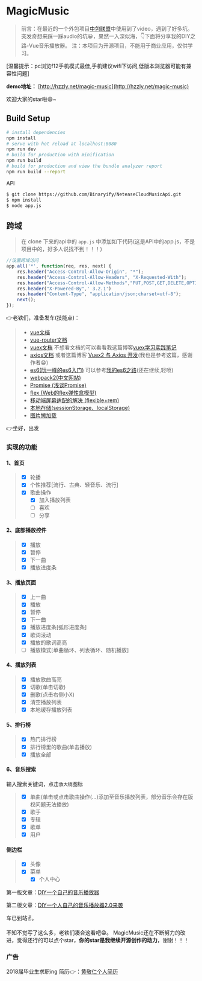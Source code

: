 # MagicMusic

>前言：在最近的一个外包项目[中包联盟](http://www.zblmchina.com/#/post)中使用到了video，遇到了好多坑。突发奇想来踩一踩audio的坑😀，果然一入深似海，👇下面将分享我的DIY之路-Vue音乐播放器。
>注：本项目为开源项目，不能用于商业应用，仅供学习。

[温馨提示：pc浏览f12手机模式最佳,手机建议wifi下访问,低版本浏览器可能有兼容性问题]

**demo地址：** [http://hzzly.net/magic-music](http://hzzly.net/magic-music)

欢迎大家的star啦😄~

## Build Setup

``` bash
# install dependencies
npm install
# serve with hot reload at localhost:8080
npm run dev
# build for production with minification
npm run build
# build for production and view the bundle analyzer report
npm run build --report
```

API
``` bash
$ git clone https://github.com/Binaryify/NeteaseCloudMusicApi.git
$ npm install
$ node app.js
```
## 跨域
> 在 clone 下来的api中的 `app.js` 中添加如下代码(这是API中的app.js，不是项目中的，好多人说找不到！！！)

```javascript
//设置跨域访问  
app.all('*', function(req, res, next) {  
    res.header("Access-Control-Allow-Origin", "*");  
    res.header("Access-Control-Allow-Headers", "X-Requested-With");  
    res.header("Access-Control-Allow-Methods","PUT,POST,GET,DELETE,OPTIONS");  
    res.header("X-Powered-By",' 3.2.1')  
    res.header("Content-Type", "application/json;charset=utf-8");  
    next();  
});  
```

👉老铁们，准备发车(技能点)：
> * [vue文档](https://cn.vuejs.org/)
> * [vue-router文档](https://router.vuejs.org/zh-cn/)
> * [vuex文档](https://vuex.vuejs.org/zh-cn/) 不想看文档的可以看看我这篇博客[vuex学习实践笔记](https://hzzly.github.io/2017/04/04/vuex%E5%AD%A6%E4%B9%A0%E5%AE%9E%E8%B7%B5%E7%AC%94%E8%AE%B0/)
> * [axios文档](https://www.npmjs.com/package/axios) 或者这篇博客 [Vuex2 与 Axios 开发](https://blog.ygxdxx.com/2017/02/01/Vuex2&Axios-Develop/)(我也是参考这篇，感谢作者😁)
> * [es6(阮一峰的es6入门)](http://es6.ruanyifeng.com/) 可以参考[我的es6之路](http://hjingren.cn/tag/#es6)(还在继续,轻喷)
> * [webpack2(中文网站)](https://doc.webpack-china.org/)
> * [Promise (浅谈Promise)](https://hzzly.github.io/2017/03/25/%E6%B5%85%E8%B0%88Promise/)
> * [flex (Web的flex弹性盒模型)](https://hzzly.github.io/2017/03/03/Web%E7%9A%84Flex%E5%BC%B9%E6%80%A7%E7%9B%92%E6%A8%A1%E5%9E%8B/)
> * [移动端屏幕适配的解决 (flexible+rem)](https://hzzly.github.io/2017/03/15/%E7%A7%BB%E5%8A%A8%E7%AB%AF%E5%B1%8F%E5%B9%95%E9%80%82%E9%85%8D%E7%9A%84%E8%A7%A3%E5%86%B3/)
> * [本地存储(sessionStorage、localStorage)](https://hzzly.github.io/2017/04/26/%E6%9C%AC%E5%9C%B0%E5%AD%98%E5%82%A8sessionStorage%E4%B8%8ElocalStorage/)
> * [图片懒加载](https://github.com/hilongjw/vue-lazyload?from=gold)

👉坐好，出发
### 实现的功能

#### 1、首页
> - [x] 轮播
> - [x] 个性推荐[流行、古典、轻音乐、流行]
> - [x] 歌曲操作
>   - [x] 加入播放列表
>   - [ ] 喜欢
>   - [ ] 分享

#### 2、底部播放控件
> - [x] 播放
> - [x] 暂停
> - [x] 下一曲
> - [x] 播放进度条

#### 3、播放页面
> - [x] 上一曲
> - [x] 播放
> - [x] 暂停
> - [x] 下一曲
> - [x] 播放进度条[弧形进度条]
> - [x] 歌词滚动
> - [x] 播放的歌词高亮
> - [ ] 播放模式[单曲循环、列表循环、随机播放]

#### 4、播放列表
> - [x] 播放歌曲高亮
> - [x] 切歌(单击切歌)
> - [x] 删歌(点击右侧小X)
> - [x] 清空播放列表
> - [x] 本地缓存播放列表

#### 5、排行榜
> - [x] 热门排行榜
> - [x] 排行榜里的歌曲(单击播放)
> - [x] 播放全部

#### 6、音乐搜索
输入搜索关键词，点击`放大镜`图标
> - [x] 单曲(单击或点击歌曲操作(...)添加至音乐播放列表，部分音乐会存在版权问题无法播放)
> - [x] 歌手
> - [x] 专辑
> - [x] 歌单
> - [x] 用户

#### 侧边栏
> - [x] 头像
> - [x] 菜单
>   - [x] 个人中心


第一版文章：[DIY一个自己的音乐播放器](http://hjingren.cn/2017/04/27/%E2%80%99DIY%E4%B8%80%E4%B8%AA%E8%87%AA%E5%B7%B1%E7%9A%84%E9%9F%B3%E4%B9%90%E6%92%AD%E6%94%BE%E5%99%A8/)

第二版文章：[DIY一个人自己的音乐播放器2.0来袭](http://hjingren.cn/2017/06/05/DIY%E4%B8%80%E4%B8%AA%E4%BA%BA%E8%87%AA%E5%B7%B1%E7%9A%84%E9%9F%B3%E4%B9%90%E6%92%AD%E6%94%BE%E5%99%A82-0%E6%9D%A5%E8%A2%AD/)


车已到站✌️。

不知不觉写了这么多，老铁们凑合这看吧😁。
MagicMusic还在不断努力的改进，觉得还行的可以点个star，**你的star是我继续开源创作的动力**，谢谢！！！


### 广告

2018届毕业生求职ing
简历👉：[黄敬仁个人简历](http://hzzly.net/resume/)
